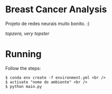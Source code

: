 # Breast Cancer Analysis
Projeto de redes neurais muito bonito. :)

*topzera, very topster*

# Running

Follow the steps:

	$ conda env create -f environment.yml <br />
	$ activate "nome do ambiente" <br />
	$ python main.py
